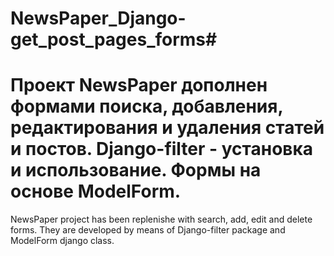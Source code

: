# NewsPaper_Django-get_post_pages_forms#
Проект NewsPaper дополнен формами поиска, добавления, редактирования и удаления статей и постов.
Django-filter - установка и использование. Формы на основе ModelForm.
===============================================================================================
NewsPaper project has been replenishe with search, add, edit and delete forms. They are developed 
by means of Django-filter package and ModelForm django class.
